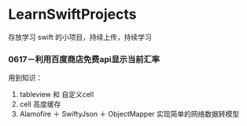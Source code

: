 # LearnSwiftProjects
存放学习 swift 的小项目，持续上传，持续学习

### 0617－利用百度商店免费api显示当前汇率
用到知识：

1. tableview 和 自定义cell
2. cell 高度缓存
3. Alamofire ＋ SwiftyJson ＋ ObjectMapper 实现简单的网络数据转模型
